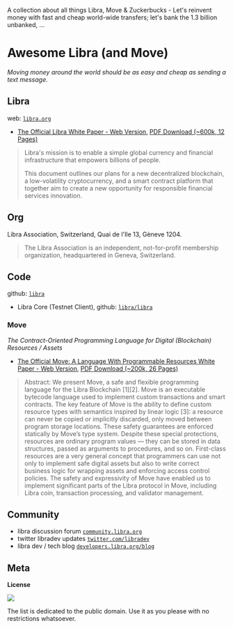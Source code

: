 A collection about all things Libra, Move & Zuckerbucks - Let's reinvent money with fast and cheap world-wide transfers; let's bank the 1.3 billion unbanked, ...

# Awesome Libra (and Move)

_Moving money around the world should be as easy and cheap as sending a text message._


## Libra

web: [`libra.org`](https://libra.org)

- [The Official Libra White Paper - Web Version](https://libra.org/en-US/white-paper), [PDF Download (~600k, 12 Pages)](libra-whitepaper.pdf) 

> Libra's mission is to enable a simple global currency and financial infrastructure that empowers billions of people.
>
> This document outlines our plans for a new decentralized blockchain, a low-volatility cryptocurrency, 
> and a smart contract platform that together aim to create a new opportunity for responsible financial services innovation.
  

## Org

Libra Association, Switzerland, Quai de l'Ile 13, Gèneve 1204.

> The Libra Association is an independent, not-for-profit membership organization, headquartered in Geneva, Switzerland.



## Code

github: [`libra`](https://github.com/libra)

- Libra Core (Testnet Client), github: [`libra/libra`](https://github.com/libra/libra)


### Move

_The Contract-Oriented Programming Language for Digital (Blockchain) Resources / Assets_

- [The Official Move: A Language With Programmable Resources White Paper - Web Version](https://developers.libra.org/docs/move-paper), [PDF Download (~200k, 26 Pages)](move-whitepaper.pdf) 

> Abstract: We present Move, a safe and flexible programming language for the Libra Blockchain [1][2].
> Move is an executable bytecode language used to implement custom transactions and smart contracts.
> The key feature of Move is the ability to define custom resource types with semantics inspired by linear
> logic [3]: a resource can never be copied or implicitly discarded, only moved between program storage
> locations. These safety guarantees are enforced statically by Move’s type system. Despite these
> special protections, resources are ordinary program values — they can be stored in data structures,
> passed as arguments to procedures, and so on. First-class resources are a very general concept that
> programmers can use not only to implement safe digital assets but also to write correct business
> logic for wrapping assets and enforcing access control policies. The safety and expressivity of Move
> have enabled us to implement significant parts of the Libra protocol in Move, including Libra coin,
> transaction processing, and validator management.


## Community

- libra discussion forum [`community.libra.org`](https://community.libra.org)
- twitter libradev updates [`twitter.com/libradev`](https://twitter.com/libradev)
- libra dev / tech blog [`developers.libra.org/blog`](https://developers.libra.org/blog/)

## Meta

**License**

![](https://publicdomainworks.github.io/buttons/zero88x31.png)

The list is dedicated to the public domain. Use it as you please with no restrictions whatsoever.


